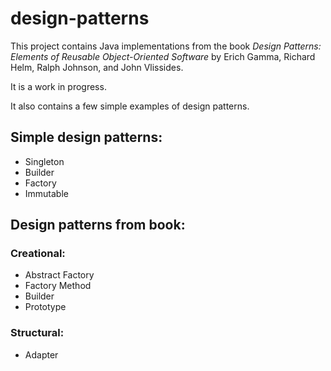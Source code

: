 # design-patterns
 This project contains Java implementations from the 
 book *Design Patterns: Elements of Reusable Object-Oriented Software* 
 by Erich Gamma, Richard Helm, Ralph Johnson, and John Vlissides.

It is a work in progress.

It also contains a few simple examples of design patterns.

## Simple design patterns:
* Singleton
* Builder
* Factory
* Immutable


## Design patterns from book:
### Creational:
* Abstract Factory
* Factory Method
* Builder
* Prototype


### Structural:
* Adapter
